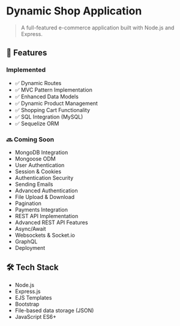 # Dynamic Shop Application

> A full-featured e-commerce application built with Node.js and Express.

## 🚀 Features

### Implemented

- ✅ Dynamic Routes
- ✅ MVC Pattern Implementation
- ✅ Enhanced Data Models
- ✅ Dynamic Product Management
- ✅ Shopping Cart Functionality
- ✅ SQL Integration (MySQL)
- ✅ Sequelize ORM

### 🔜 Coming Soon

- MongoDB Integration
- Mongoose ODM
- User Authentication
- Session & Cookies
- Authentication Security
- Sending Emails
- Advanced Authentication
- File Upload & Download
- Pagination
- Payments Integration
- REST API Implementation
- Advanced REST API Features
- Async/Await
- Websockets & Socket.io
- GraphQL
- Deployment

## 🛠 Tech Stack

- Node.js
- Express.js
- EJS Templates
- Bootstrap
- File-based data storage (JSON)
- JavaScript ES6+
